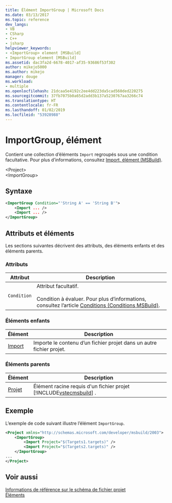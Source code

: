```yaml
---
title: Élément ImportGroup | Microsoft Docs
ms.date: 03/13/2017
ms.topic: reference
dev_langs:
- VB
- CSharp
- C++
- jsharp
helpviewer_keywords:
- <ImportGroup> element [MSBuild]
- ImportGroup element [MSBuild]
ms.assetid: dac3fa2d-6678-4017-af35-93686f53f302
author: mikejo5000
ms.author: mikejo
manager: douge
ms.workload:
- multiple
ms.openlocfilehash: 21dcaa5e4192c2ee4dd223da5cad560ded220275
ms.sourcegitcommit: 37fb7075b0a65d2add3b137a5230767aa3266c74
ms.translationtype: HT
ms.contentlocale: fr-FR
ms.lasthandoff: 01/02/2019
ms.locfileid: "53928988"
---
```

# <a name="importgroup-element"></a>ImportGroup, élément
Contient une collection d’éléments `Import` regroupés sous une condition facultative. Pour plus d’informations, consultez [Import, élément (MSBuild)](../msbuild/import-element-msbuild.md).  

 \<Project>  
 \<ImportGroup>  

## <a name="syntax"></a>Syntaxe  

```xml  
<ImportGroup Condition="'String A' == 'String B'">  
    <Import ... />  
    <Import ... />  
</ImportGroup>  
```  

## <a name="attributes-and-elements"></a>Attributs et éléments  
 Les sections suivantes décrivent des attributs, des éléments enfants et des éléments parents.  

### <a name="attributes"></a>Attributs  

|Attribut|Description|  
|---------------|-----------------|  
|`Condition`|Attribut facultatif.<br /><br /> Condition à évaluer. Pour plus d’informations, consultez l’article [Conditions (Conditions MSBuild)](../msbuild/msbuild-conditions.md).|  

### <a name="child-elements"></a>Éléments enfants  

|Élément|Description|  
|-------------|-----------------|  
|[Import](../msbuild/import-element-msbuild.md)|Importe le contenu d’un fichier projet dans un autre fichier projet.|  

### <a name="parent-elements"></a>Éléments parents  

| Élément | Description |
| - | - |
| [Projet](../msbuild/project-element-msbuild.md) | Élément racine requis d'un fichier projet [!INCLUDE[vstecmsbuild](../extensibility/internals/includes/vstecmsbuild_md.md)] . |

## <a name="example"></a>Exemple  
 L’exemple de code suivant illustre l’élément `ImportGroup`.  

```xml  
<Project xmlns="http://schemas.microsoft.com/developer/msbuild/2003">  
    <ImportGroup>  
        <Import Project="$(Targets1.targets)" />  
        <Import Project="$(Targets2.targets)" />  
    </ImportGroup>  
...  
</Project>  
```  

## <a name="see-also"></a>Voir aussi  
 [Informations de référence sur le schéma de fichier projet](../msbuild/msbuild-project-file-schema-reference.md)   
 [Éléments](../msbuild/msbuild-items.md)

